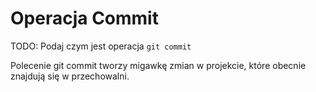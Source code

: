 Operacja Commit
===============

TODO: Podaj czym jest operacja `git commit`

Polecenie git commit tworzy migawkę zmian w projekcie, które obecnie znajdują się w przechowalni.